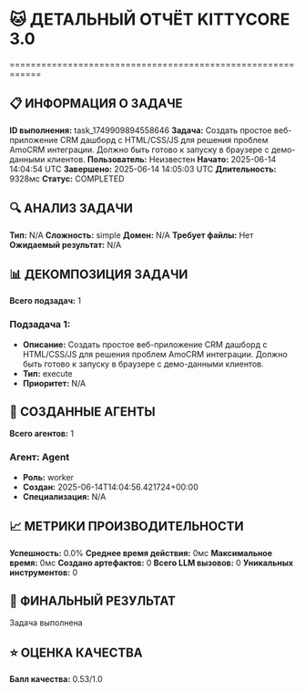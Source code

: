 # 🐱 ДЕТАЛЬНЫЙ ОТЧЁТ KITTYCORE 3.0
============================================================

## 📋 ИНФОРМАЦИЯ О ЗАДАЧЕ
**ID выполнения:** task_1749909894558646
**Задача:** Создать простое веб-приложение CRM дашборд с HTML/CSS/JS для решения проблем AmoCRM интеграции. Должно быть готово к запуску в браузере с демо-данными клиентов.
**Пользователь:** Неизвестен
**Начато:** 2025-06-14 14:04:54 UTC
**Завершено:** 2025-06-14 14:05:03 UTC
**Длительность:** 9328мс
**Статус:** COMPLETED

## 🔍 АНАЛИЗ ЗАДАЧИ
**Тип:** N/A
**Сложность:** simple
**Домен:** N/A
**Требует файлы:** Нет
**Ожидаемый результат:** N/A

## 📊 ДЕКОМПОЗИЦИЯ ЗАДАЧИ
**Всего подзадач:** 1

### Подзадача 1:
- **Описание:** Создать простое веб-приложение CRM дашборд с HTML/CSS/JS для решения проблем AmoCRM интеграции. Должно быть готово к запуску в браузере с демо-данными клиентов.
- **Тип:** execute
- **Приоритет:** N/A

## 🤖 СОЗДАННЫЕ АГЕНТЫ
**Всего агентов:** 1

### Агент: Agent
- **Роль:** worker
- **Создан:** 2025-06-14T14:04:56.421724+00:00
- **Специализация:** N/A

## 📈 МЕТРИКИ ПРОИЗВОДИТЕЛЬНОСТИ
**Успешность:** 0.0%
**Среднее время действия:** 0мс
**Максимальное время:** 0мс
**Создано артефактов:** 0
**Всего LLM вызовов:** 0
**Уникальных инструментов:** 0

## 🎯 ФИНАЛЬНЫЙ РЕЗУЛЬТАТ
Задача выполнена

## ⭐ ОЦЕНКА КАЧЕСТВА
**Балл качества:** 0.53/1.0

